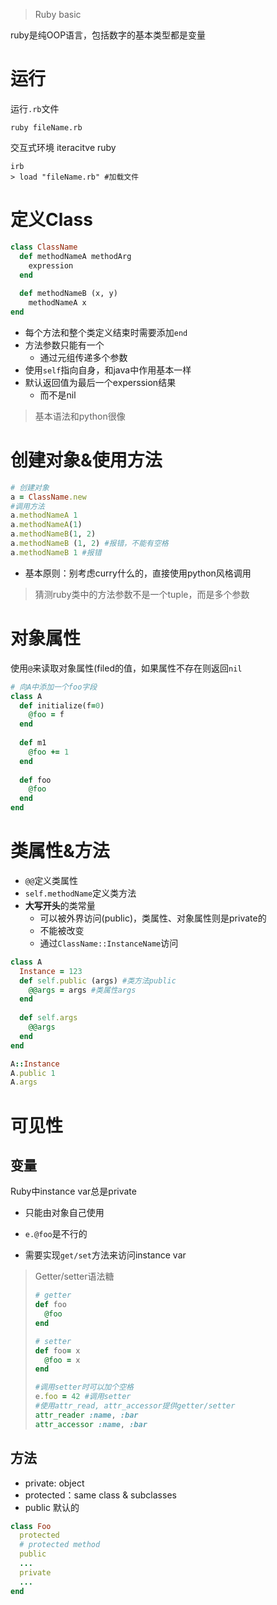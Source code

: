 > Ruby basic

ruby是纯OOP语言，包括数字的基本类型都是变量

# 运行

运行`.rb`文件

```shell
ruby fileName.rb
```

交互式环境 iteracitve ruby

```shell
irb
> load "fileName.rb" #加载文件
```

# 定义Class

```ruby
class ClassName
  def methodNameA methodArg
    expression
  end
  
  def methodNameB (x, y)
    methodNameA x
end
```

- 每个方法和整个类定义结束时需要添加`end`
- 方法参数只能有一个
  - 通过元组传递多个参数
- 使用`self`指向自身，和java中作用基本一样
- 默认返回值为最后一个experssion结果
  - 而不是nil

> 基本语法和python很像

# 创建对象&使用方法

```ruby
# 创建对象
a = ClassName.new
#调用方法
a.methodNameA 1
a.methodNameA(1)
a.methodNameB(1, 2)
a.methodNameB (1, 2) #报错，不能有空格
a.methodNameB 1 #报错
```

- 基本原则：别考虑curry什么的，直接使用python风格调用

> 猜测ruby类中的方法参数不是一个tuple，而是多个参数

# 对象属性

使用`@`来读取对象属性(filed的值，如果属性不存在则返回`nil`

```ruby
# 向A中添加一个foo字段
class A
  def initialize(f=0)
    @foo = f
  end
  
  def m1
    @foo += 1
  end
  
  def foo
    @foo
  end
end
```

# 类属性&方法

- `@@`定义类属性
- `self.methodName`定义类方法
- **大写开头**的类常量
  - 可以被外界访问(public)，类属性、对象属性则是private的
  - 不能被改变
  - 通过`ClassName::InstanceName`访问

```ruby
class A
  Instance = 123
  def self.public (args) #类方法public
    @@args = args #类属性args
  end
  
  def self.args
    @@args
  end
end

A::Instance
A.public 1
A.args
```

# 可见性

## 变量

Ruby中instance var总是private

- 只能由对象自己使用

- `e.@foo`是不行的

- 需要实现`get/set`方法来访问instance var

> Getter/setter语法糖
>
> ```ruby
> # getter
> def foo
> 	@foo
> end
> 
> # setter
> def foo= x
> 	@foo = x
> end
> 
> #调用setter时可以加个空格
> e.foo = 42 #调用setter
> #使用attr_read, attr_accessor提供getter/setter
> attr_reader :name, :bar
> attr_accessor :name, :bar
> ```

## 方法

- private: object
- protected：same class & subclasses
- public 默认的

```ruby
class Foo
  protected
  # protected method
  public
  ...
  private
  ...
end
```

